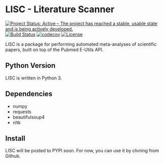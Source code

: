 # LISC - Literature Scanner

[![Project Status: Active – The project has reached a stable, usable state and is being actively developed.](http://www.repostatus.org/badges/latest/active.svg)](http://www.repostatus.org/#active)
[![Build Status](https://travis-ci.org/TomDonoghue/lisc.svg)](https://travis-ci.org/TomDonoghue/lisc)
[![codecov](https://codecov.io/gh/TomDonoghue/lisc/branch/master/graph/badge.svg)](https://codecov.io/gh/TomDonoghue/lisc)
[![License](https://img.shields.io/pypi/l/fooof.svg)](https://opensource.org/licenses/Apache-2.0)

LISC is a package for performing automated meta-analyses of scientific papers, built on top of the Pubmed E-Utils API.

## Python Version

LISC is written in Python 3.

## Dependencies

- numpy
- requests
- beautifulsoup4
- nltk

## Install

LISC will be posted to PYPI soon. For now, you can use it by cloning from Github.
